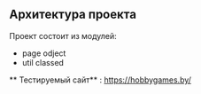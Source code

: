 ## Архитектура проекта

Проект состоит из модулей:
- page odject
- util classed

** Тестируемый сайт** : https://hobbygames.by/